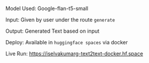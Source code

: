 Model Used: Google-flan-t5-small

Input: Given by user under the route `generate`

Output: Generated Text based on input

Deploy: Available in `huggingface spaces` via docker

Live Run: https://iselvakumarg-text2text-docker.hf.space

